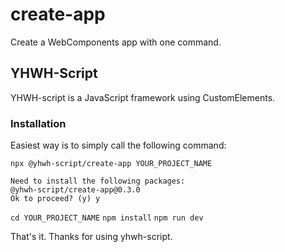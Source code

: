 # create-app
Create a WebComponents app with one command.

## YHWH-Script
YHWH-script is a JavaScript framework using CustomElements.

### Installation
Easiest way is to simply call the following command:

`npx @yhwh-script/create-app YOUR_PROJECT_NAME`

```
Need to install the following packages:
@yhwh-script/create-app@0.3.0
Ok to proceed? (y) y
```

`cd YOUR_PROJECT_NAME`
`npm install`
`npm run dev`

That's it. Thanks for using yhwh-script.